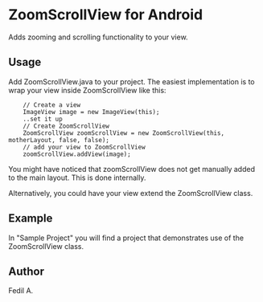 # ZoomScrollView for Android
Adds zooming and scrolling functionality to your view.
## Usage 
Add ZoomScrollView.java to your project.
The easiest implementation is to wrap your view inside ZoomScrollView like this:

        // Create a view
        ImageView image = new ImageView(this);
        ..set it up
        // Create ZoomScrollView
        ZoomScrollView zoomScrollView = new ZoomScrollView(this, motherLayout, false, false);
        // add your view to ZoomScrollView
        zoomScrollView.addView(image);
You might have noticed that zoomScrollView does not get manually added to the main layout. This is done internally.

Alternatively, you could have your view extend the ZoomScrollView class.
## Example
In "Sample Project" you will find a project that demonstrates use of the ZoomScrollView class.
## Author
Fedil A.

